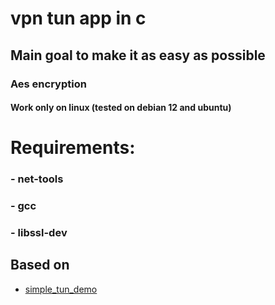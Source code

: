 # vpn tun app in c
 ## Main goal to make it as easy as possible 
 ### Aes encryption
 #### Work only on linux (tested on debian 12 and ubuntu)

# Requirements:
 ### - net-tools
 ### - gcc
 ### - libssl-dev


## Based on

 - [simple_tun_demo](https://github.com/davlxd/simple-vpn-demo)

